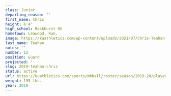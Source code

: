 ```yaml
---
class: Junior
departing_reason: ''
first_name: Chris
height: 6'4"
high_school: Rockhurst HS
hometown: Leawood, Kan.
image: https://kuathletics.com/wp-content/uploads/2021/07/Chris-Teahan-12-600x500.jpg
last_name: Teahan
notes: ''
number: 12
position: Guard
projected: ''
slug: 2019-teahan-chris
status: active
url: https://kuathletics.com/sports/mbball/roster/season/2019-20/player/chris-teahan/
weight: 195 lbs.
year: 2019
---
```


